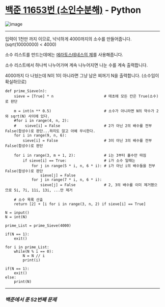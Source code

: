 # [백준 11653번 (소인수분해)](https://www.acmicpc.net/problem/11653) - Python

![image](https://user-images.githubusercontent.com/104616990/175764089-80c9532b-4af3-4f62-9f38-7f6c23efc2d0.png)

---

입력이 1천만 까지 이므로, 넉넉하게 4000까지의 소수를 만들어줍니다. (sqrt(10000000) < 4000)

소수 리스트를 만드는데에는 [에라토스테네스의 체](https://github.com/II-eugene-II/Prime-Produce/blob/main/Prime_Sieve.md)를 사용해줍니다.

소수 리스트에서 하나씩 나누어가며 계속 나누어지면 나눈 수를 계속 출력합니다.

4000까지 다 나눴는데 N이 1이 아니라면 그냥 남은 찌꺼기 N을 출력합니다. (소수임이 확실하므로)

```
def prime_Sieve(n):
    sieve = [True] * n                       # 태초에 모든 칸은 True(소수)로 판단
    
    m = int(n ** 0.5)                        # 소수가 아니라면 N의 약수가 2와 sqrt(N) 사이에 있다.
    #for i in range(4, n, 2):
    #    sieve[i] = False                    # 2가 아닌 2의 배수를 전부 False(합성수)로 판단...하지도 않고 아예 무시한다.
    for i in range(9, n, 6):
        sieve[i] = False                     # 3이 아닌 3의 배수를 전부 False(합성수)로 판단
    
    for i in range(3, m + 1, 2):             # i는 3부터 홀수만 따짐
        if sieve[i] == True:                 # i가 소수 일때는
            for j in range(5 * i, n, 6 * i): # i가 아닌 i의 배수들을 전부 False(합성수)로 판단
                sieve[j] = False
            for j in range(7 * i, n, 6 * i):
                sieve[j] = False             # 2, 3의 배수를 이미 제거했으므로 5i, 7i, 11i, 13i, ...만 제거

    # 소수 목록 산출
    return [2] + [i for i in range(3, n, 2) if sieve[i] == True]

N = input()
N = int(N)

prime_List = prime_Sieve(4000)

if(N == 1):
    exit()

for i in prime_List:
    while(N % i == 0):
        N = N // i
        print(i)

if(N == 1):
    exit()
else:
    print(N)
```

---

### *백준에서 푼 52번째 문제*
